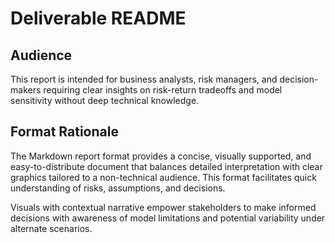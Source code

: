 # Deliverable README

## Audience

This report is intended for business analysts, risk managers, and decision-makers requiring clear insights on risk-return tradeoffs and model sensitivity without deep technical knowledge.

## Format Rationale

The Markdown report format provides a concise, visually supported, and easy-to-distribute document that balances detailed interpretation with clear graphics tailored to a non-technical audience. This format facilitates quick understanding of risks, assumptions, and decisions.

Visuals with contextual narrative empower stakeholders to make informed decisions with awareness of model limitations and potential variability under alternate scenarios.
